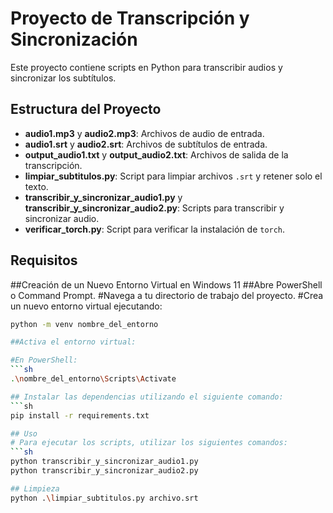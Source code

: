 # Proyecto de Transcripción y Sincronización

Este proyecto contiene scripts en Python para transcribir audios y sincronizar los subtítulos.

## Estructura del Proyecto

- **audio1.mp3** y **audio2.mp3**: Archivos de audio de entrada.
- **audio1.srt** y **audio2.srt**: Archivos de subtítulos de entrada.
- **output_audio1.txt** y **output_audio2.txt**: Archivos de salida de la transcripción.
- **limpiar_subtitulos.py**: Script para limpiar archivos `.srt` y retener solo el texto.
- **transcribir_y_sincronizar_audio1.py** y **transcribir_y_sincronizar_audio2.py**: Scripts para transcribir y sincronizar audio.
- **verificar_torch.py**: Script para verificar la instalación de `torch`.

## Requisitos

##Creación de un Nuevo Entorno Virtual en Windows 11
##Abre PowerShell o Command Prompt.
#Navega a tu directorio de trabajo del proyecto.
#Crea un nuevo entorno virtual ejecutando:
```sh
python -m venv nombre_del_entorno

##Activa el entorno virtual:

#En PowerShell:
```sh
.\nombre_del_entorno\Scripts\Activate

## Instalar las dependencias utilizando el siguiente comando:
```sh
pip install -r requirements.txt

## Uso
# Para ejecutar los scripts, utilizar los siguientes comandos:
```sh
python transcribir_y_sincronizar_audio1.py
python transcribir_y_sincronizar_audio2.py

## Limpieza
python .\limpiar_subtitulos.py archivo.srt